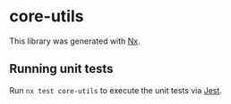 # core-utils

This library was generated with [Nx](https://nx.dev).

## Running unit tests

Run `nx test core-utils` to execute the unit tests via [Jest](https://jestjs.io).
